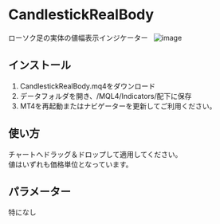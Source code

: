 # CandlestickRealBody
ローソク足の実体の値幅表示インジケーター  
![image](https://user-images.githubusercontent.com/14832366/28300566-4267e510-6bbb-11e7-8d70-511e59dafddf.png)


## インストール
1. CandlestickRealBody.mq4をダウンロード
2. データフォルダを開き、/MQL4/Indicators/配下に保存
3. MT4を再起動またはナビゲーターを更新してご利用ください。


## 使い方
チャートへドラッグ＆ドロップして適用してください。  
値はいずれも価格単位となっています。


## パラメーター
特になし
